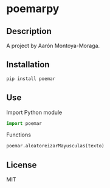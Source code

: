 # poemarpy

## Description

A project by Aarón Montoya-Moraga.

## Installation

```bash
pip install poemar
```

## Use

Import Python module

```Python
import poemar
```

Functions

```Python
poemar.aleatoreizarMayusculas(texto)
```

## License

MIT
